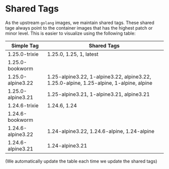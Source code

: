 # Shared Tags

As the upstream `golang` images, we maintain shared tags. These shared tage always point to the container images that has the highest patch or minor level. This is easier to visualize using the following table:

| Simple Tag | Shared Tags |
| --- | --- |
| 1.25.0-trixie | 1.25.0, 1.25, 1, latest |
| 1.25.0-bookworm |  |
| 1.25.0-alpine3.22 | 1.25-alpine3.22, 1-alpine3.22, alpine3.22, 1.25.0-alpine, 1.25-alpine, 1-alpine, alpine |
| 1.25.0-alpine3.21 | 1.25-alpine3.21, 1-alpine3.21, alpine3.21 |
| 1.24.6-trixie | 1.24.6, 1.24 |
| 1.24.6-bookworm |  |
| 1.24.6-alpine3.22 | 1.24-alpine3.22, 1.24.6-alpine, 1.24-alpine |
| 1.24.6-alpine3.21 | 1.24-alpine3.21 |


(We automatically update the table each time we update the shared tags)